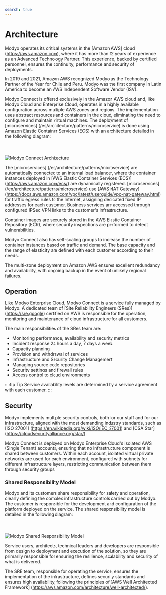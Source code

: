 ```yaml
---
search: true
---
```


# Architecture

Modyo operates its critical systems in the [Amazon AWS] cloud (https://aws.amazon.com), where it has more than 12 years of experience as an Advanced Technology Partner. This experience, backed by certified personnel, ensures the continuity, performance and security of deployments.

In 2019 and 2021, Amazon AWS recognized Modyo as the Technology Partner of the Year for Chile and Peru. Modyo was the first company in Latin America to become an AWS Independent Software Vendor (ISV).

Modyo Connect is offered exclusively in the Amazon AWS cloud and, like Modyo Cloud and Enterprise Cloud, operates in a highly available configuration across multiple AWS zones and regions. The implementation uses abstract resources and containers in the cloud, eliminating the need to configure and maintain virtual machines. The deployment of [microservices] (/es/architecture/patterns/microservice) is done using Amazon Elastic Container Services (ECS) with an architecture detailed in the following diagram:

<img src="/assets/img/infrastructure/architecture.png" alt="Modyo Connect Architecture" style="margin-top: 40px;" />

The [microservices] (/es/architecture/patterns/microservice) are automatically connected to an internal load balancer, where the container instances deployed in [AWS Elastic Container Services (ECS)] (https://aws.amazon.com/ecs/) are dynamically registered. [microservices] (/en/architecture/patterns/microservice) use [AWS NAT Gateway] (https://docs.aws.amazon.com/vpc/latest/userguide/vpc-nat-gateway.html) for traffic egress rules to the Internet, assigning dedicated fixed IP addresses for each customer. Business services are accessed through configured IPSec VPN links to the customer's infrastructure.

Container images are securely stored in the AWS Elastic Container Repository (ECR), where security inspections are performed to detect vulnerabilities.

Modyo Connect also has self-scaling groups to increase the number of container instances based on traffic and demand. The base capacity and the range of elasticity are defined with each customer according to their needs.

The multi-zone deployment on Amazon AWS ensures excellent redundancy and availability, with ongoing backup in the event of unlikely regional failures.


## Operation

Like Modyo Enterprise Cloud, Modyo Connect is a service fully managed by Modyo. A dedicated team of [Site Reliability Engineers (SRes)] (https://sre.google) certified on AWS is responsible for the operation, monitoring and maintenance of cloud infrastructure for all customers.

The main responsibilities of the SRes team are:

- Monitoring performance, availability and security metrics
- Incident response 24 hours a day, 7 days a week.
- Capacity planning
- Provision and withdrawal of services
- Infrastructure and Security Change Management
- Managing source code repositories
- Security settings and firewall rules
- Access control to cloud environments

:: :tip Tip
Service availability levels are determined by a service agreement with each customer.
:::



## Security

Modyo implements multiple security controls, both for our staff and for our infrastructure, aligned with the most demanding industry standards, such as [ISO 27001] (https://en.wikipedia.org/wiki/ISO/IEC_27001) and [CSA Star] (https://cloudsecurityalliance.org/star/).

Modyo Connect is deployed on Modyo Enterprise Cloud's isolated AWS (Single Tenant) accounts, ensuring that no infrastructure component is shared between customers. Within each account, isolated virtual private networks are used for each environment, configured with subnets for different infrastructure layers, restricting communication between them through security groups.

### Shared Responsibility Model

Modyo and its customers share responsibility for safety and operation, clearly defining the complex infrastructure controls carried out by Modyo. The customer is responsible for the development and configuration of the platform deployed on the service. The shared responsibility model is detailed in the following diagram:

<img src="/assets/img/infrastructure/shared_responsability_model.png" alt="Modyo Shared Responsibility Model" style="margin-top: 40px;" />

Service users, architects, technical leaders and developers are responsible from design to deployment and execution of the solution, so they are primarily responsible for ensuring the resilience, scalability and security of what is delivered.

The SRE team, responsible for operating the service, ensures the implementation of the infrastructure, defines security standards and ensures high availability, following the principles of [AWS Well Architected Framework] (https://aws.amazon.com/architecture/well-architected/).